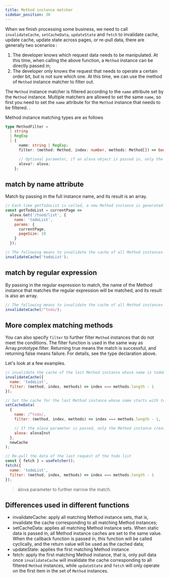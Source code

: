 ```yaml
---
title: Method instance matcher
sidebar_position: 30
---
```


When we finish processing some business, we need to call `invalidateCache`, `setCacheData`, `updateState` and `fetch` to invalidate cache, update cache, update state across pages, or re-pull data, there are generally two scenarios :

1. The developer knows which request data needs to be manipulated. At this time, when calling the above function, a `Method` instance can be directly passed in;
2. The developer only knows the request that needs to operate a certain order bit, but is not sure which one. At this time, we can use the method of `Method` instance matcher to filter out.

The `Method` instance matcher is filtered according to the `name` attribute set by the `Method` instance. Multiple matchers are allowed to set the same `name`, so first you need to set the `name` attribute for the `Method` instance that needs to be filtered. .

Method instance matching types are as follows

```typescript
type MethodFilter =
  | string
  | RegExp
  | {
      name: string | RegExp;
      filter: (method: Method, index: number, methods: Method[]) => boolean;

      // Optional parameter, if an alova object is passed in, only the Method instance created by this alova is matched, otherwise it matches the Method instance of all alova instances
      alova?: alova;
    };
```

## match by name attribute

Match by passing in the full instance name, and its result is an array.

```javascript
// Each time getTodoList is called, a new Method instance is generated with the same name
const getTodoList = currentPage =>
  alova.Get('/tood/list', {
    name: 'todoList',
    params: {
      currentPage,
      pageSize: 10
    }
  });

// The following means to invalidate the cache of all Method instances whose name is 'todoList'
invalidateCache('todoList');
```

## match by regular expression

By passing in the regular expression to match, the name of the Method instance that matches the regular expression will be matched, and its result is also an array.

```javascript
// The following means to invalidate the cache of all Method instances whose name starts with 'todo'
invalidateCache(/^todo/);
```

## More complex matching methods

You can also specify `filter` to further filter `Method` instances that do not meet the conditions. The filter function is used in the same way as Array.prototype.filter. Returning true means the match is successful, and returning false means failure. For details, see the type declaration above.

Let's look at a few examples.

```javascript
// invalidate the cache of the last Method instance whose name is todoList
invalidateCache({
  name: 'todoList',
  filter: (method, index, methods) => index === methods.length - 1
});

// Set the cache for the last Method instance whose name starts with todo
setCacheData(
  {
    name: /^todo/,
    filter: (method, index, methods) => index === methods.length - 1,

    // If the alova parameter is passed, only the Method instance created by this alova instance will be matched, otherwise it will be matched in all Method instances
    alova: alovaInst
  },
  newCache
);

// Re-pull the data of the last request of the todo list
const { fetch } = useFetcher();
fetch({
  name: 'todoList',
  filter: (method, index, methods) => index === methods.length - 1
});
```

> alova parameter to further narrow the match.

## Differences used in different functions

- invalidateCache: apply all matching Method instance sets, that is, invalidate the cache corresponding to all matching Method instances;
- setCacheData: applies all matching Method instance sets. When static data is passed in, all Method instance caches are set to the same value. When the callback function is passed in, this function will be called cyclically, and the return value will be used as the cached data;
- updateState: applies the first matching Method instance
- fetch: apply the first matching Method instance, that is, only pull data once
  `invalidateCache` will invalidate the cache corresponding to all filtered `Method` instances, while `updateState` and `fetch` will only operate on the first item in the set of `Method` instances.
